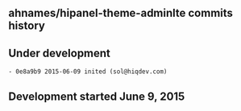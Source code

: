 ahnames/hipanel-theme-adminlte commits history
----------------------------------------------

## Under development

    - 0e8a9b9 2015-06-09 inited (sol@hiqdev.com)

## Development started June 9, 2015

